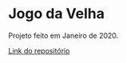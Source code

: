 # Jogo da Velha

Projeto feito em Janeiro de 2020.

[Link do repositório](https://github.com/laura-ratis/jogo_da_velha.git)
